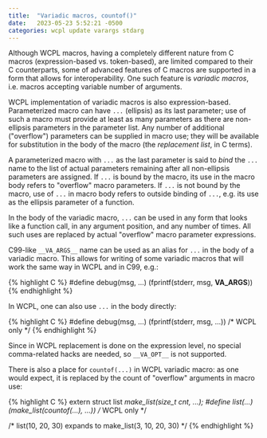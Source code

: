 ```yaml
---
title:  "Variadic macros, countof()"
date:   2023-05-23 5:52:21 -0500
categories: wcpl update varargs stdarg
---
```


Although WCPL macros, having a completely different nature from C macros 
(expression-based vs. token-based), are limited compared to their C counterparts,
some of advanced features of C macros are supported in a form that allows for
interoperability. One such feature is *variadic macros*, i.e. macros accepting
variable number of arguments.

<!--more-->

WCPL implementation of variadic macros is also expression-based. Parameterized
macro can have `...` (ellipsis) as its last parameter; use of such a macro must
provide at least as many parameters as there are non-ellipsis parameters in the
parameter list. Any number of additional ("overflow") parameters can be supplied 
in macro use; they will be available for substitution in the body of the macro 
(the *replacement list*, in C terms).

A parameterized macro with `...` as the last parameter is said to *bind* the
`...` name to the list of actual parameters remaining after all non-ellipsis
parameters are assigned. If `...` is bound by the macro, its use in the macro
body refers to "overflow" macro parameters. If `...` is not bound by the macro,
use of `...` in macro body refers to outside binding of `...`, e.g. its use
as the ellipsis parameter of a function.

In the body of the variadic macro, `...` can be used in any form that looks
like a function call, in any argument position, and any number of times. All 
such uses are replaced by actual "overflow" macro parameter expressions.

C99-like `__VA_ARGS__` name can be used as an alias for `...` in the body
of a variadic macro. This allows for writing of some variadic macros that
will work the same way in WCPL and in C99, e.g.:

{% highlight C %}
#define debug(msg, ...) (fprintf(stderr, msg, __VA_ARGS__))
{% endhighlight %}

In WCPL, one can also use `...` in the body directly:

{% highlight C %}
#define debug(msg, ...) (fprintf(stderr, msg, ...)) /* WCPL only */ 
{% endhighlight %}

Since in WCPL replacement is done on the expression level, no special
comma-related hacks are needed, so `__VA_OPT__` is not supported. 

There is also a place for `countof(...)` in WCPL variadic macro: as
one would expect, it is replaced by the count of "overflow" arguments
in macro use:

{% highlight C %}
extern struct list *make_list(size_t cnt, ...);
#define list(...) (make_list(countof(...), ...)) /* WCPL only */

/* list(10, 20, 30) expands to make_list(3, 10, 20, 30) */
{% endhighlight %}

